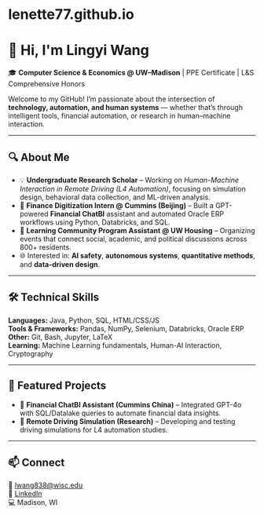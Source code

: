 # lenette77.github.io

# 👋 Hi, I'm Lingyi Wang  
🎓 **Computer Science & Economics @ UW–Madison** | PPE Certificate | L&S Comprehensive Honors  

Welcome to my GitHub! I’m passionate about the intersection of **technology, automation, and human systems** — whether that’s through intelligent tools, financial automation, or research in human–machine interaction.  

---

## 🔍 About Me  
- 💡 **Undergraduate Research Scholar** – Working on *Human-Machine Interaction in Remote Driving (L4 Automation)*, focusing on simulation design, behavioral data collection, and ML-driven analysis.  
- 🧠 **Finance Digitization Intern @ Cummins (Beijing)** – Built a GPT-powered **Financial ChatBI** assistant and automated Oracle ERP workflows using Python, Databricks, and SQL.  
- 🏡 **Learning Community Program Assistant @ UW Housing** – Organizing events that connect social, academic, and political discussions across 800+ residents.  
- 🌐 Interested in: **AI safety**, **autonomous systems**, **quantitative methods**, and **data-driven design**.  

---

## 🛠️ Technical Skills  
**Languages:** Java, Python, SQL, HTML/CSS/JS  
**Tools & Frameworks:** Pandas, NumPy, Selenium, Databricks, Oracle ERP  
**Other:** Git, Bash, Jupyter, LaTeX  
**Learning:** Machine Learning fundamentals, Human-AI Interaction, Cryptography  

---

## 📂 Featured Projects  
- 🧾 **Financial ChatBI Assistant (Cummins China)** – Integrated GPT-4o with SQL/Datalake queries to automate financial data insights.  
- 🚗 **Remote Driving Simulation (Research)** – Developing and testing driving simulations for L4 automation studies.  

---

## 📫 Connect  
📧 [lwang838@wisc.edu](mailto:lwang838@wisc.edu)  
🔗 [LinkedIn](https://www.linkedin.com/in/lingyi-wang-970a9b291/)  
💻 Madison, WI  
